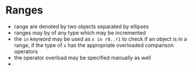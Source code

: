 # Ranges
* range are denoted by two objects separated by ellipses
* ranges may by of any type which may be incremented
* the `in` keyword may be used as `x in r0..r1` to check if an object is in a range, if the type of `x` has the 
  appropriate overloaded comparison operators
* the operator overload may be specified manually as well
* 